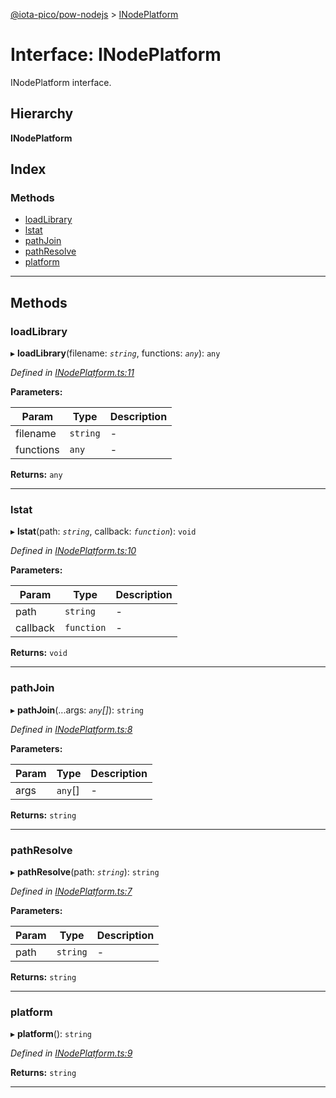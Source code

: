 [@iota-pico/pow-nodejs](../README.md) > [INodePlatform](../interfaces/inodeplatform.md)

# Interface: INodePlatform

INodePlatform interface.

## Hierarchy

**INodePlatform**

## Index

### Methods

* [loadLibrary](inodeplatform.md#loadlibrary)
* [lstat](inodeplatform.md#lstat)
* [pathJoin](inodeplatform.md#pathjoin)
* [pathResolve](inodeplatform.md#pathresolve)
* [platform](inodeplatform.md#platform)

---

## Methods

<a id="loadlibrary"></a>

###  loadLibrary

▸ **loadLibrary**(filename: *`string`*, functions: *`any`*): `any`

*Defined in [INodePlatform.ts:11](https://github.com/iota-pico/pow-nodejs/blob/1c23c91/src/INodePlatform.ts#L11)*

**Parameters:**

| Param | Type | Description |
| ------ | ------ | ------ |
| filename | `string`   |  - |
| functions | `any`   |  - |

**Returns:** `any`

___

<a id="lstat"></a>

###  lstat

▸ **lstat**(path: *`string`*, callback: *`function`*): `void`

*Defined in [INodePlatform.ts:10](https://github.com/iota-pico/pow-nodejs/blob/1c23c91/src/INodePlatform.ts#L10)*

**Parameters:**

| Param | Type | Description |
| ------ | ------ | ------ |
| path | `string`   |  - |
| callback | `function`   |  - |

**Returns:** `void`

___

<a id="pathjoin"></a>

###  pathJoin

▸ **pathJoin**(...args: *`any`[]*): `string`

*Defined in [INodePlatform.ts:8](https://github.com/iota-pico/pow-nodejs/blob/1c23c91/src/INodePlatform.ts#L8)*

**Parameters:**

| Param | Type | Description |
| ------ | ------ | ------ |
| args | `any`[]   |  - |

**Returns:** `string`

___

<a id="pathresolve"></a>

###  pathResolve

▸ **pathResolve**(path: *`string`*): `string`

*Defined in [INodePlatform.ts:7](https://github.com/iota-pico/pow-nodejs/blob/1c23c91/src/INodePlatform.ts#L7)*

**Parameters:**

| Param | Type | Description |
| ------ | ------ | ------ |
| path | `string`   |  - |

**Returns:** `string`

___

<a id="platform"></a>

###  platform

▸ **platform**(): `string`

*Defined in [INodePlatform.ts:9](https://github.com/iota-pico/pow-nodejs/blob/1c23c91/src/INodePlatform.ts#L9)*

**Returns:** `string`

___

